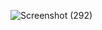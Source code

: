 ![Screenshot (292)](https://user-images.githubusercontent.com/73901214/190133045-1d73a237-ba51-4f2c-a0bf-df6a3dec8c66.png)
